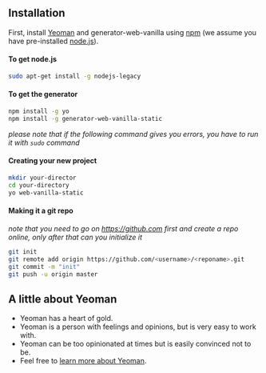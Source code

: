 ## Installation

First, install [Yeoman](http://yeoman.io) and generator-web-vanilla using [npm](https://www.npmjs.com/) (we assume you have pre-installed [node.js](https://nodejs.org/)).

#### To get node.js
```bash
sudo apt-get install -g nodejs-legacy
```
#### To get the generator
```bash
npm install -g yo
npm install -g generator-web-vanilla-static
```
*please note that if the following command gives you errors, you have to run it with ```sudo``` command*

#### Creating your new project

```bash
mkdir your-director
cd your-directory
yo web-vanilla-static
```
#### Making it a git repo
*note that you need to go on https://github.com first and create a repo online, only after that can you initialize it*

```bash
git init
git remote add origin https://github.com/<username>/<reponame>.git
git commit -m "init"
git push -u origin master
```

## A little about Yeoman

 * Yeoman has a heart of gold.
 * Yeoman is a person with feelings and opinions, but is very easy to work with.
 * Yeoman can be too opinionated at times but is easily convinced not to be.
 * Feel free to [learn more about Yeoman](http://yeoman.io/).
